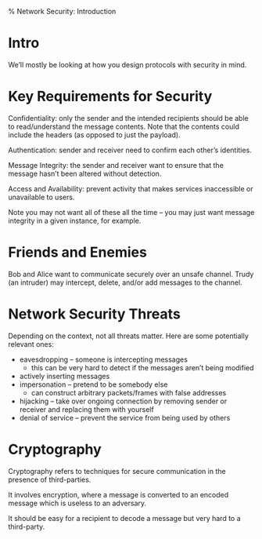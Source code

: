 % Network Security: Introduction

# Intro

We’ll mostly be looking at how you design protocols with security in mind.

# Key Requirements for Security

Confidentiality: only the sender and the intended recipients should be able to read/understand the message contents. Note that the contents could include the headers (as opposed to just the payload).

Authentication: sender and receiver need to confirm each other’s identities.

Message Integrity: the sender and receiver want to ensure that the message hasn’t been altered without detection.

Access and Availability: prevent activity that makes services inaccessible or unavailable to users.

Note you may not want all of these all the time – you may just want message integrity in a given instance, for example.

# Friends and Enemies

Bob and Alice want to communicate securely over an unsafe channel. Trudy (an intruder) may intercept, delete, and/or add messages to the channel.

# Network Security Threats

Depending on the context, not all threats matter. Here are some potentially relevant ones:

* eavesdropping – someone is intercepting messages
    - this can be very hard to detect if the messages aren’t being modified
* actively inserting messages
* impersonation – pretend to be somebody else
    - can construct arbitrary packets/frames with false addresses
* hijacking – take over ongoing connection by removing sender or receiver and replacing them with yourself
* denial of service – prevent the service from being used by others

# Cryptography

Cryptography refers to techniques for secure communication in the presence of third-parties.

It involves encryption, where a message is converted to an encoded message which is useless to an adversary.

It should be easy for a recipient to decode a message but very hard to a third-party.
